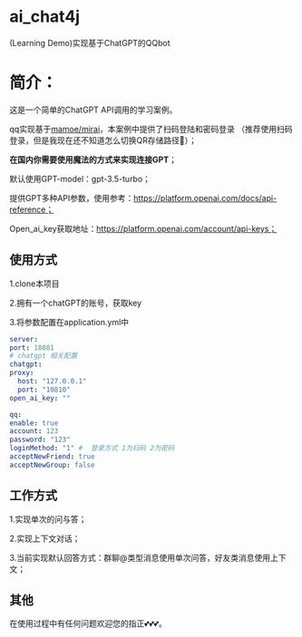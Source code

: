 # ai_chat4j
  (Learning Demo)实现基于ChatGPT的QQbot
# 简介：
  这是一个简单的ChatGPT API调用的学习案例。

  qq实现基于[mamoe/mirai](https://github.com/mamoe/mirai.git)，本案例中提供了扫码登陆和密码登录
（推荐使用扫码登录，但是我现在还不知道怎么切换QR存储路径🤣）；

  **在国内你需要使用魔法的方式来实现连接GPT**；

  默认使用GPT-model：gpt-3.5-turbo；

  提供GPT多种API参数，使用参考：https://platform.openai.com/docs/api-reference；

  Open_ai_key获取地址：https://platform.openai.com/account/api-keys；
  
## 使用方式
  1.clone本项目
  
  2.拥有一个chatGPT的账号，获取key
  
  3.将参数配置在application.yml中
  ```yml
  server:
  port: 18081
# chatgpt 相关配置
chatgpt:
  proxy:
    host: "127.0.0.1"
    port: "10810"
  open_ai_key: ""

qq:
  enable: true
  account: 123
  password: "123"
  loginMethod: "1" #  登录方式 1为扫码 2为密码
  acceptNewFriend: true
  acceptNewGroup: false
  ```
  
## 工作方式
  1.实现单次的问与答；
  
  2.实现上下文对话；
  
  3.当前实现默认回答方式：群聊@类型消息使用单次问答，好友类消息使用上下文；
## 其他
  在使用过程中有任何问题欢迎您的指正💕💕💕。
  

